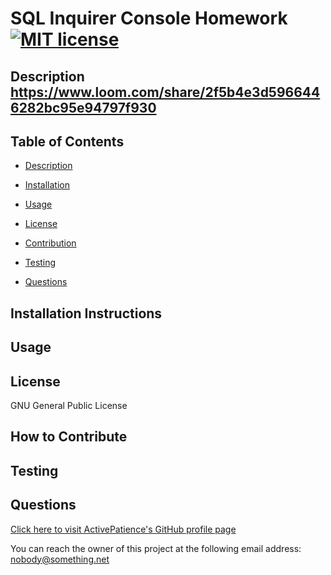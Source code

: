 # SQL Inquirer Console Homework   [![MIT license](https://img.shields.io/badge/License-MIT-blue.svg)](https://lbesson.mit-license.org/)
## Description <a name="description">https://www.loom.com/share/2f5b4e3d5966446282bc95e94797f930</a>

## Table of Contents

- [Description](#description)

- [Installation](#installation)

- [Usage](#usage)

- [License](#license)

- [Contribution](#contribution)

- [Testing](#testing)

- [Questions](#questions)


## Installation Instructions <a name="installation"></a>

## Usage <a name="usage"></a>

## License <a name="license"></a>
GNU General Public License
## How to Contribute <a name="contribution"></a>

## Testing <a name="testing"></a>

## Questions <a name="questions"></a>

[Click here to visit ActivePatience's GitHub profile page](https://www.github.com/ActivePatience)

You can reach the owner of this project at the following email address: nobody@something.net

